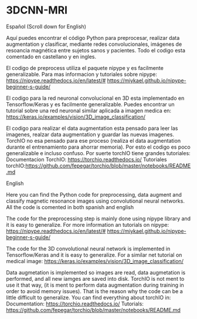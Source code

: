 # 3DCNN-MRI

Español (Scroll down for English)

Aquí puedes encontrar el código Python para preprocesar, realizar data augmentation y clasificar, mediante redes convolucionales, imágenes de resoancia magnética entre sujetos sanos y pacientes. Todo el codigo esta comentado en castellano y en ingles.

El codigo de preprocess utiliza el paquete nipype y es facilmente generalizable. Para mas informacion y tutoriales sobre nipype:
https://nipype.readthedocs.io/en/latest/#
https://miykael.github.io/nipype-beginner-s-guide/

El codigo para la red neuronal convolucional en 3D esta implementado en Tensorflow/Keras y es facilmente generalizable. Puedes encontrar un tutorial
sobre una red neuronal similar aplicada a imagen medica en:
https://keras.io/examples/vision/3D_image_classification/

El codigo para realizar el data augmentation esta pensado para leer las imagenes, realzar data augmentation y guardar las nuevas imagenes. TorchIO no esa pensado
para ese proceso (realiza el data augmentation durante el entrenamiento para ahorrar memoria). Por esto el codigo es poco generalizable e incluso confuso. Por suerte torchIO tiene grandes tutoriales:
Documentacion TorchIO:  https://torchio.readthedocs.io/
Tutoriales torchIO:https://github.com/fepegar/torchio/blob/master/notebooks/README.md

English

Here you can find the Python code for preprocessing, data augment and classify magnetic resonance images using convolutional neural networks. All the code
is comented in both spanish and english

The code for the preprocessing step is mainly done using nipype library and it is easy to generalize. For more information an tutorials on nipype:
https://nipype.readthedocs.io/en/latest/#
https://miykael.github.io/nipype-beginner-s-guide/

The code for the 3D convolutional neural network is implemented in Tensorflow/Keras and it is easy to generalize. For a similar net tutorial on medical image:
https://keras.io/examples/vision/3D_image_classification/

Data augmetation is implemented so images are read, data augmetation is performed, and all new iamges are saved into disk. TorchIO is not ment to use it that way,
(it is ment to perform data augmentation during training in order to avoid memory issues). That is the reason why the code can be a little difficult to generalize. You can find everything about torchIO in:
Documentation: https://torchio.readthedocs.io/
Tutorials: https://github.com/fepegar/torchio/blob/master/notebooks/README.md


